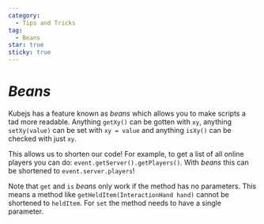 ```yaml
---
category:
  - Tips and Tricks
tag:
  - Beans
star: true
sticky: true
---
```


# *Beans*

Kubejs has a feature known as *beans* which allows you to make scripts a tad more readable.
Anything `getXy()` can be gotten with `xy`, anything `setXy(value)` can be set with `xy = value` and anything `isXy()` can be checked with just `xy`.

This allows us to shorten our code! For example, to get a list of all online players you can do: `event.getServer().getPlayers()`. With *beans* this can be shortened to `event.server.players`!

Note that `get` and `is` *beans* only work if the method has no parameters. This means a method like `getHeldItem(InteractionHand hand)` cannot be shortened to `heldItem`.
For `set` the method needs to have a single parameter.